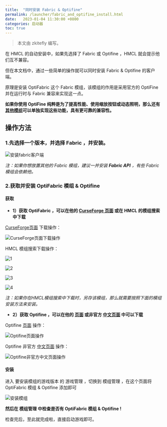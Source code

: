 ```yaml
---
title:  "同时安装 Fabric & Optifine"
permalink: /launcher/fabric_and_optifine_install.html
date:   2023-01-04 11:30:00 +0800
categories: 启动器
toc: true
---
```


> 本文由 zkitefly 编写。

在 HMCL 的自动安装中，如果先选择了 Fabric 或 Optifine ，HMCL 就会提示他们互不兼容。

但在本文档中，通过一些简单的操作就可以同时安装 Fabric & Optifine 的客户端。

原理是安装 OptiFabric 这个 Fabric 模组，该模组的作用是采用官方的 OptiFine 并在运行时与 Fabric 兼容来实现这一点。

**如果你使用 OptiFine 纯粹是为了提高性能、使用缩放按钮或动态照明，那么还有[其他模组](http://webtrans.yodao.com/webTransPc/index.html?from=en&to=zh-CHS&type=1&url=https%3A%2F%2Flambdaurora.dev%2Foptifine_alternatives#/)可以单独实现这些功能，具有更可靠的兼容性。**

## 操作方法

### 1.先选择一个版本，并选择 Fabric ，并安装。

![安装fabric客户端](/assets/img/docs/fabric_and_optifine_install/1.gif)

*注：如果你想放置其他的 Fabric 模组，建议一并安装 **Fabric API** ，有些 Fabric 模组会依赖他。*

### 2.获取并安装 OptiFabric 模组 & Optifine

#### 获取

- **1）获取 OptiFabric ，可以在他的 [CurseForge 页面](https://www.curseforge.com/minecraft/mc-mods/optifabric/files/all) 或在 HMCL 的模组搜索中下载**

[CurseForge页面](https://www.curseforge.com/minecraft/mc-mods/optifabric/files/all) 下载操作：

![CurseForge页面下载操作](/assets/img/docs/fabric_and_optifine_install/5.png)

HMCL 模组搜索下载操作：

![1](/assets/img/docs/fabric_and_optifine_install/6.png)

![2](/assets/img/docs/fabric_and_optifine_install/7.png)

![3](/assets/img/docs/fabric_and_optifine_install/8.png)

![4](/assets/img/docs/fabric_and_optifine_install/9.png)

*注：如果你在HMCL模组搜索中下载时，另存该模组，那么就需要按照下面的模组安装方法来安装。*

- **2）获取 Optifine ，可以在他的 [页面](https://optifine.net/downloads) 或非官方 [中文页面](https://optifine.cn/downloads) 中可以下载**

Optifine [页面](https://optifine.net/downloads) 操作：

![Optifine页面操作](/assets/img/docs/fabric_and_optifine_install/5.png)

Optifine 非官方 [中文页面](https://optifine.cn/downloads) 操作：

![Optifine非官方中文页面操作](/assets/img/docs/fabric_and_optifine_install/3.png)

#### 安装

进入 要安装模组的游戏版本 的 游戏管理 ，切换到 模组管理 ，在这个页面将 OptiFabric 模组 & Optifine 添加即可

![安装模组](/assets/img/docs/fabric_and_optifine_install/11.gif)

**然后在 模组管理 中检查是否有 OptiFabric 模组 & Optifine !**

检查完后，至此就完成啦，直接启动游戏即可。
